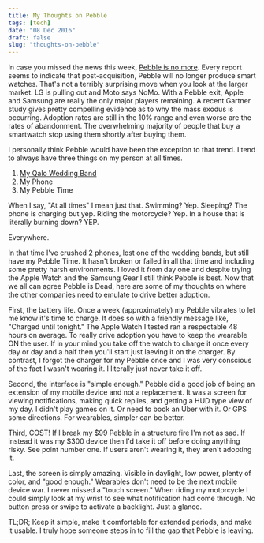 ```yaml
---
title: My Thoughts on Pebble
tags: [tech]
date: "08 Dec 2016"
draft: false
slug: "thoughts-on-pebble"
---
```


In case you missed the news this week, 
[Pebble is no more](https://www.engadget.com/2016/12/07/bloomberg-fitbit-pebble-acquisition/). Every report seems to 
indicate that post-acquisition, Pebble will no longer produce smart watches. That's not a terribly surprising move when 
you look at the larger market. LG is pulling out and Moto says NoMo. With a Pebble exit, Apple and Samsung are really 
the only major players remaining. A recent Gartner study gives pretty compelling evidence as to why the mass exodus is
occurring. Adoption rates are still in the 10% range and even worse are the rates of abandonment. The overwhelming 
majority of people that buy a smartwatch stop using them shortly after buying them.

I personally think Pebble would have been the exception to that trend. I tend to always have three things on my person
at all times. 

1. [My Qalo Wedding Band](https://qalo.com/products/mens-thin-line-collection?variant=17761223044)
2. My Phone
3. My Pebble Time

When I say, "At all times" I mean just that. Swimming? Yep. Sleeping? The phone is charging but yep. Riding the 
motorcycle? Yep. In a house that is literally burning down? YEP.

Everywhere.

In that time I've crushed 2 phones, lost one of the wedding bands, but still have my Pebble Time. It hasn't broken or 
failed in all that time and including some pretty harsh environments. I loved it from day one and despite trying the 
Apple Watch and the Samsung Gear I still think Pebble is best. Now that we all can agree Pebble is Dead, here are some 
of my thoughts on where the other companies need to emulate to drive better adoption.

First, the battery life. Once a week (approximately) my Pebble vibrates to let me know it's time to charge. It does so 
with a friendly message like, "Charged until tonight." The Apple Watch I tested ran a respectable 48 hours on average. 
To really drive adoption you have to keep the wearable ON the user. If in your mind you take off the watch to charge it
once every day or day and a half then you'll start just laeving it on the charger. By contrast, I forgot the charger for 
my Pebble once and I was very conscious of the fact I wasn't wearing it. I literally just never take it off. 

Second, the interface is "simple enough." Pebble did a good job of being an extension of my mobile device and not a 
replacement. It was a screen for viewing notifications, making quick replies, and getting a HUD type view of my day. 
I didn't play games on it. Or need to book an Uber with it. Or GPS some directions. For wearables, simpler can be 
better. 

Third, COST! If I break my $99 Pebble in a structure fire I'm not as sad. If instead it was my $300 device then I'd take
it off before doing anything risky. See point number one. If users aren't wearing it, they aren't adopting it.

Last, the screen is simply amazing. Visible in daylight, low power, plenty of color, and "good enough." Wearables don't 
need to be the next mobile device war. I never missed a "touch screen." When riding my motorcycle I could simply look 
at my wrist to see what notification had come through. No button press or swipe to activate a backlight. Just a glance.

TL;DR; Keep it simple, make it comfortable for extended periods, and make it usable. I truly hope someone steps in to 
fill the gap that Pebble is leaving. 
